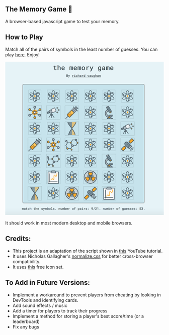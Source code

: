 ## The Memory Game 🧠

A browser-based javascript game to test your memory.

## How to Play

Match all of the pairs of symbols in the least number of guesses. You can play <a href=https://www.richvaughan.co.uk/pages/memorygame/play.html>here</a>. Enjoy! 

![Screenshot](memoryscreen.png)

It should work in most modern desktop and mobile browsers.

## Credits:
* This project is an adaptation of the script shown in <a href="https://www.youtube.com/watch?v=ZniVgo8U7ek">this</a> YouTube tutorial.
* It uses Nicholas Gallagher's <a href="http://necolas.github.io/normalize.css/">normalize.css</a> for better cross-browser compatibility.
* It uses <a href="https://tympanus.net/codrops/2016/01/29/freebie-science-line-icons/">this</a> free icon set.

## To Add in Future Versions:
* Implement a workaround to prevent players from cheating by looking in DevTools and identifying cards.
* Add sound effects / music
* Add a timer for players to track their progress
* Implement a method for storing a player's best score/time (or a leaderboard)
* Fix any bugs



